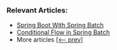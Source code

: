 ### Relevant Articles:

- [Spring Boot With Spring Batch](https://www.baeldung.com/spring-boot-spring-batch)
- [Conditional Flow in Spring Batch](https://www.baeldung.com/spring-batch-conditional-flow)
- More articles [[<-- prev]](/spring-batch)
